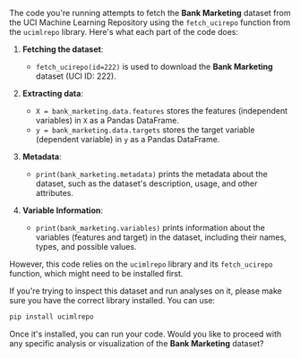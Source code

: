 The code you're running attempts to fetch the **Bank Marketing** dataset from the UCI Machine Learning Repository using the `fetch_ucirepo` function from the `ucimlrepo` library. Here's what each part of the code does:

1. **Fetching the dataset**:
   - `fetch_ucirepo(id=222)` is used to download the **Bank Marketing** dataset (UCI ID: 222).

2. **Extracting data**:
   - `X = bank_marketing.data.features` stores the features (independent variables) in `X` as a Pandas DataFrame.
   - `y = bank_marketing.data.targets` stores the target variable (dependent variable) in `y` as a Pandas DataFrame.

3. **Metadata**:
   - `print(bank_marketing.metadata)` prints the metadata about the dataset, such as the dataset's description, usage, and other attributes.

4. **Variable Information**:
   - `print(bank_marketing.variables)` prints information about the variables (features and target) in the dataset, including their names, types, and possible values.

However, this code relies on the `ucimlrepo` library and its `fetch_ucirepo` function, which might need to be installed first.

If you're trying to inspect this dataset and run analyses on it, please make sure you have the correct library installed. You can use:

```bash
pip install ucimlrepo
```

Once it's installed, you can run your code. Would you like to proceed with any specific analysis or visualization of the **Bank Marketing** dataset?

